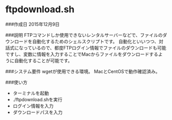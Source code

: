 # ftpdownload.sh

###作成日
2015年12月9日

###説明
FTPコマンドしか使用できないレンタルサーバーなどで、ファイルのダウンロードを自動化するためのシェルスクリプトです。 
自動化といいつつ、対話式になっているので、都度FTPログイン情報でファイルのダウンロードも可能ですし、変数に情報を入力することでMacからファイルをダウンロードするように自動化することが可能です。

###システム要件
wgetが使用できる環境。 
MacとCentOSで動作確認済み。

###使い方
+ ターミナルを起動
+ ./ftpdownload.shを実行
+ ログイン情報を入力
+ ダウンロードパスを入力

